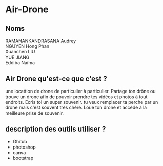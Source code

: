 # Air-Drone
## Noms
RAMANANKANDRASANA Audrey
<br/>
NGUYEN Hong Phan<br/>
Xuanchen LIU<br/>
YUE JIANG<br/>
Eddiba Naïma
## Air Drone qu'est-ce que c'est ?
une locattion de drone de particulier à particulier. Partage ton drône ou trouve un drone afin de pouvoir prendre tes vidéos et photos à tout endroits. Ecris toi un super souvenir. tu veux remplacer ta perche par un drone mais c'est souvent très chère. Loue ton drone et accède à la meilleure prise de souvenir.
## description des outils utiliser ?
- Ghitub
- photoshop
- canva
- bootstrap
